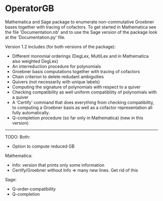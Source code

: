 # OperatorGB
Mathematica and Sage package to enumerate non-commutative Groebner bases together with tracing of cofactors.
To get started in Mathematica see the file 'Documentation.nb' and to use the Sage version of the package look at the 'Documentation.py' file. 

Version 1.2 includes (for both versions of the package):
  * Different monomial orderings (DegLex, MultiLex and in Mathematica also weighted DegLex)
  * An interreduction procedure for polynomials
  * Groebner basis computations together with tracing of cofactors
  * Chain criterion to delete redudant ambiguities
  * Quivers (not necessarily with unique labels)
  * Computing the signature of polynomials with respect to a quiver 
  * Checking compatibility as well uniform compatibliity of polynomials with a quiver
  * A 'Certify' command that does everything from checking compatibility, to computing a Groebner basis as well as a cofactor representation all fully automatically.
  * Q-completion procedure (so far only in Mathematica) (new in this version)
-----------
TODO:
Both:
 * Option to compute reduced GB 

Mathematica:
  * Info: version that prints only some information
  * Certify/Groebner without Info => many new lines. Get rid of this
  
Sage:
  * Q-order-compatibility
  * Q-completion

